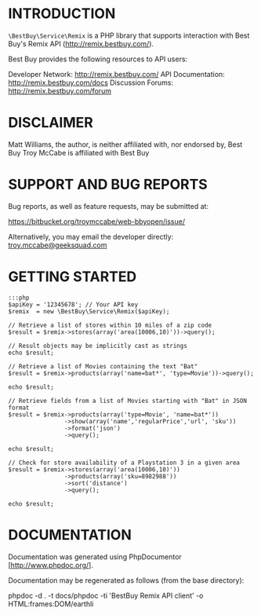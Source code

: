 # INTRODUCTION

`\BestBuy\Service\Remix` is a PHP library that supports interaction with
Best Buy's Remix API (http://remix.bestbuy.com/).

Best Buy provides the following resources to API users:

Developer Network: http://remix.bestbuy.com/
API Documentation: http://remix.bestbuy.com/docs
Discussion Forums: http://remix.bestbuy.com/forum

# DISCLAIMER

Matt Williams, the author, is neither affiliated with, nor endorsed by, Best Buy
Troy McCabe is affiliated with Best Buy

# SUPPORT AND BUG REPORTS

Bug reports, as well as feature requests, may be submitted at:

https://bitbucket.org/troymccabe/web-bbyopen/issue/

Alternatively, you may email the developer directly: troy.mccabe@geeksquad.com

# GETTING STARTED

    :::php
    $apiKey = '12345678'; // Your API key
    $remix  = new \BestBuy\Service\Remix($apiKey);

    // Retrieve a list of stores within 10 miles of a zip code
    $result = $remix->stores(array('area(10006,10)'))->query();

    // Result objects may be implicitly cast as strings
    echo $result;

    // Retrieve a list of Movies containing the text "Bat"
    $result = $remix->products(array('name=bat*', 'type=Movie'))->query();

    echo $result;

    // Retrieve fields from a list of Movies starting with "Bat" in JSON format
    $result = $remix->products(array('type=Movie', 'name=bat*'))
                    ->show(array('name','regularPrice','url', 'sku'))
                    ->format('json')
                    ->query();

    echo $result;

    // Check for store availability of a Playstation 3 in a given area
    $result = $remix->stores(array('area(10006,10)'))
                    ->products(array('sku=8982988'))
                    ->sort('distance')
                    ->query();

    echo $result;

# DOCUMENTATION

Documentation was generated using PhpDocumentor [http://www.phpdoc.org/].

Documentation may be regenerated as follows (from the base directory):

phpdoc -d . -t docs/phpdoc -ti 'BestBuy Remix API client' -o HTML:frames:DOM/earthli 
